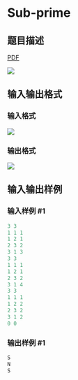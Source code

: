 # Sub-prime

## 题目描述

[problemUrl]: https://uva.onlinejudge.org/index.php?option=com_onlinejudge&Itemid=8&category=78&page=show_problem&problem=2726

[PDF](https://uva.onlinejudge.org/external/116/p11679.pdf)

![](https://cdn.luogu.com.cn/upload/vjudge_pic/UVA11679/60aa13ac9f14516568fce99fe377ac0e0d35baf3.png)

## 输入输出格式

### 输入格式

![](https://cdn.luogu.com.cn/upload/vjudge_pic/UVA11679/2fe2c4387485224c634f1fb00324a5bd26dfa2bb.png)

### 输出格式

![](https://cdn.luogu.com.cn/upload/vjudge_pic/UVA11679/e8de5f6318dd0ee154affd9ff0bac2765b0eeeab.png)

## 输入输出样例

### 输入样例 #1

```cpp
3 3
1 1 1
1 2 1
2 3 2
3 1 3
3 3
1 1 1
1 2 1
2 3 2
3 1 4
3 3
1 1 1
1 2 2
2 3 2
3 1 2
0 0
```


### 输出样例 #1

```cpp
S
N
S
```


